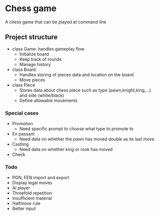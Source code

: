 # Chess game
A chess game that can be played at command line

## Project structure

- class Game: handles gameplay flow
  - Initialize board
  - Keep track of rounds
  - Manage history
- class Board
  - Handles storing of pieces data and location on the board
  - Move pieces
- class Piece
  - Stores data about chess piece such as type (pawn,knight,king,...) and side (white/black)
  - Define allowable movements

### Special cases
- Promotion
  - Need specific prompt to choose what type to promote to
- En passant
  - Need data on whether the pawn has moved double as its last move
- Castling
  - Need data on whether king or rook has moved
- Check

### Todo
- PGN, FEN import and export
- Display legal moves
- AI player
- Threefold repetition
- Insufficient material
- Halfmove rule
- Better input
